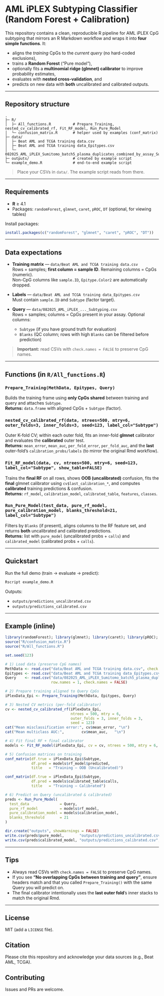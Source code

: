 # AML iPLEX Subtyping Classifier (Random Forest + Calibration)

This repository contains a clean, reproducible R pipeline for AML iPLEX CpG subtyping that mirrors an R Markdown workflow and wraps it into **four simple functions**. It:

- aligns the *training* CpGs to the *current query* (no hard-coded exclusions),
- trains a **Random Forest** (“Pure model”),
- optionally fits a **multinomial ridge (glmnet) calibrator** to improve probability estimates,
- evaluates with **nested cross-validation**, and
- predicts on new data with **both** uncalibrated and calibrated outputs.

---

## Repository structure

```
.
├─ R/
│  ├─ All_functions.R          # Prepare_Training, nested_cv_calibrated_rf, Fit_RF_model, Run_Pure_Model
│  └─ confusion_matrix.R       # helper used by examples (conf_matrix)
├─ data/
│  ├─ Beat AML and TCGA training data.csv
│  ├─ Beat AML and TCGA training data_Epitypes.csv
│  └─ 082025_AML_iPLEX_Sumitomo_batch5_plasma_duplicates_combined_by_assay_Subtyping.csv
├─ outputs/                    # created by example script
└─ example_demo.R              # end-to-end example script
```

> Place your CSVs in `data/`. The example script reads from there.

---

## Requirements

- **R** ≥ 4.1
- Packages: `randomForest`, `glmnet`, `caret`, `pROC`, `DT` (optional, for viewing tables)

Install packages:
```r
install.packages(c("randomForest", "glmnet", "caret", "pROC", "DT"))
```

---

## Data expectations

- **Training matrix** — `data/Beat AML and TCGA training data.csv`  
  Rows = samples; **first column = sample ID**. Remaining columns = CpGs (numeric).  
  Non-CpG columns like `sample.ID`, `Epitype.Color2` are automatically dropped.

- **Labels** — `data/Beat AML and TCGA training data_Epitypes.csv`  
  Must contain `sample.ID` and `Subtype` (factor target).

- **Query** — `data/082025_AML_iPLEX_..._Subtyping.csv`  
  Rows = samples; columns = CpGs present in your assay. Optional columns:
  - `Subtype` (if you have ground truth for evaluation)
  - `Blanks` (QC column; rows with high `Blanks` can be filtered before prediction)

> **Important:** read CSVs with `check.names = FALSE` to preserve CpG names.

---

## Functions (in `R/All_functions.R`)

### `Prepare_Training(MethData, Epitypes, Query)`
Builds the training frame using **only CpGs shared** between training and query and attaches `Subtype`.  
**Returns:** `data.frame` with aligned CpGs + `Subtype` (factor).

### `nested_cv_calibrated_rf(data, ntrees=500, mtry=6, outer_folds=3, inner_folds=3, seed=123, label_col="Subtype")`
Outer K-fold CV; within each outer fold, fits an inner-fold **glmnet** calibrator and evaluates the **calibrated** outer test.  
**Returns:** `mean_error`, `mean_auc`, `per_fold_error`, `per_fold_auc`, and the **last** outer-fold’s `calibration_probs/labels` (to mirror the original Rmd workflow).

### `Fit_RF_model(data, cv, ntrees=500, mtry=6, seed=123, label_col="Subtype", show_table=FALSE)`
Trains the **final RF** on all rows, shows **OOB (uncalibrated)** confusion, fits the **final** glmnet calibrator using `cv$last_calibration_*`, and computes **calibrated** training predictions & confusion.  
**Returns:** `rf_model`, `calibration_model`, `calibrated_table`, `features`, `classes`.

### `Run_Pure_Model(test_data, pure_rf_model, pure_calibration_model, blanks_threshold=21, label_col="Subtype")`
Filters by `Blanks` (if present), aligns columns to the RF feature set, and returns **both** uncalibrated and calibrated predictions.  
**Returns:** list with `pure_model` (uncalibrated probs + `calls`) and `calibrated_model` (calibrated probs + `calls`).

---

## Quickstart

Run the full demo (train → evaluate → predict):

```bash
Rscript example_demo.R
```

Outputs:
- `outputs/predictions_uncalibrated.csv`
- `outputs/predictions_calibrated.csv`

---

## Example (inline)

```r
library(randomForest); library(glmnet); library(caret); library(pROC); library(DT)
source("R/confusion_matrix.R")
source("R/All_functions.R")

set.seed(123)

# 1) Load data (preserve CpG names)
MethData <- read.csv("data/Beat AML and TCGA training data.csv", check.names = FALSE)
Epitypes <- read.csv("data/Beat AML and TCGA training data_Epitypes.csv", check.names = FALSE)
Query    <- read.csv("data/082025_AML_iPLEX_Sumitomo_batch5_plasma_duplicates_combined_by_assay_Subtyping.csv",
                     row.names = 1, check.names = FALSE)

# 2) Prepare training aligned to Query CpGs
iPlexData_Epi <- Prepare_Training(MethData, Epitypes, Query)

# 3) Nested CV metrics (per-fold calibrator)
cv <- nested_cv_calibrated_rf(iPlexData_Epi,
                              ntrees = 500, mtry = 6,
                              outer_folds = 3, inner_folds = 3,
                              seed = 123)
cat("Mean misclassification error:", cv$mean_error, "\n")
cat("Mean multiclass AUC:",        cv$mean_auc,   "\n")

# 4) Fit final RF + final calibrator
models <- Fit_RF_model(iPlexData_Epi, cv = cv, ntrees = 500, mtry = 6, seed = 123)

# 5) Confusion matrices on training
conf_matrix(df.true = iPlexData_Epi$Subtype,
            df.pred = models$rf_model$predicted,
            title   = "Training — OOB (Uncalibrated)")

conf_matrix(df.true = iPlexData_Epi$Subtype,
            df.pred = models$calibrated_table$calls,
            title   = "Training — Calibrated")

# 6) Predict on Query (uncalibrated & calibrated)
preds <- Run_Pure_Model(
  test_data              = Query,
  pure_rf_model          = models$rf_model,
  pure_calibration_model = models$calibration_model,
  blanks_threshold       = 21
)

dir.create("outputs", showWarnings = FALSE)
write.csv(preds$pure_model,       "outputs/predictions_uncalibrated.csv", row.names = TRUE)
write.csv(preds$calibrated_model, "outputs/predictions_calibrated.csv",   row.names = TRUE)
```

---

## Tips

- Always read CSVs with `check.names = FALSE` to preserve CpG names.
- If you see **“No overlapping CpGs between training and query”**, ensure headers match and that you called `Prepare_Training()` with the same Query you will predict on.
- The final calibrator intentionally uses the **last outer fold**’s inner stacks to match the original Rmd.

---

## License

MIT (add a `LICENSE` file).

## Citation

Please cite this repository and acknowledge your data sources (e.g., Beat AML, TCGA).

## Contributing

Issues and PRs are welcome.
